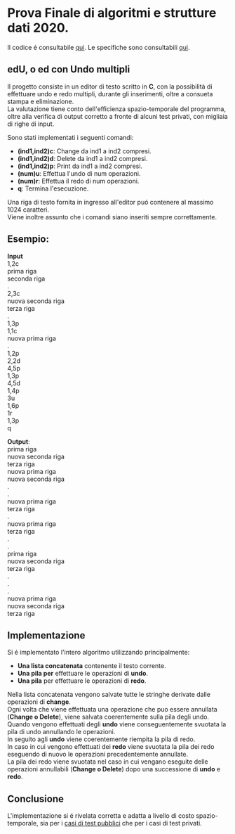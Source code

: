 # Prova Finale di algoritmi e strutture dati 2020.
Il codice é consultabile [qui](/Code/progetto.c).
Le specifiche sono consultabili [qui](/Doc/specifiche.pdf).
## edU, o ed con Undo multipli
Il progetto consiste in un editor di testo scritto in **C**, con la possibilità di effettuare undo e redo multipli, durante gli inserimenti, oltre a consueta stampa e eliminazione.   
La valutazione tiene conto dell'efficienza spazio-temporale del programma, oltre alla verifica di output corretto a fronte di alcuni test privati, con migliaia di righe di input.

Sono stati implementati i seguenti comandi:
  * **(ind1,ind2)c**: Change da ind1 a ind2 compresi.
  * **(ind1,ind2)d**: Delete da ind1 a ind2 compresi.
  * **(ind1,ind2)p**: Print da ind1 a ind2 compresi.
  * **(num)u**: Effettua l'undo di num operazioni.
  * **(num)r**: Effettua il redo di num operazioni.
  * **q**: Termina l'esecuzione.

Una riga di testo fornita in ingresso all'editor puó contenere al massimo 1024 caratteri.  
Viene inoltre assunto che i comandi siano inseriti sempre correttamente.

## Esempio:
**Input**  
1,2c  
prima riga  
seconda riga  
.  
2,3c  
nuova seconda riga  
terza riga  
.  
1,3p  
1,1c  
nuova prima riga  
.  
1,2p  
2,2d  
4,5p  
1,3p  
4,5d  
1,4p  
3u  
1,6p  
1r  
1,3p  
q  

**Output**:  
prima riga  
nuova seconda riga  
terza riga  
nuova prima riga  
nuova seconda riga  
.  
.  
nuova prima riga  
terza riga  
.  
nuova prima riga  
terza riga  
.  
.  
prima riga  
nuova seconda riga  
terza riga  
.  
.  
.  
nuova prima riga  
nuova seconda riga  
terza riga  

## Implementazione
Si é implementato l'intero algoritmo utilizzando principalmente:
  * **Una lista concatenata** contenente il testo corrente.
  * **Una pila per** effettuare le operazioni di **undo**.
  * **Una pila** per effettuare le operazioni di **redo**.  

Nella lista concatenata vengono salvate tutte le stringhe derivate dalle operazioni di **change**.    
Ogni volta che viene effettuata una operazione che puo essere annullata (**Change o Delete**), viene salvata coerentemente sulla pila degli undo.    
Quando vengono effettuati degli **undo** viene conseguentemente svuotata la pila di undo annullando le operazioni.    
In seguito agli **undo** viene coerentemente riempita la pila di redo.  
In caso in cui vengono effettuati dei **redo** viene svuotata la pila dei redo eseguendo di nuovo le operazioni precedentemente annullate.    
La pila dei redo viene svuotata nel caso in cui vengano eseguite delle operazioni annullabili (**Change o Delete**) dopo una successione di **undo** e **redo**.  

## Conclusione
L'implementazione si é rivelata corretta e adatta a livello di costo spazio-temporale, sia per i [casi di test pubblici](/Public_Tests) che per i casi di test privati.

